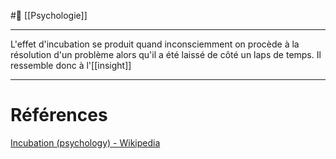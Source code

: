 #🌱 [[Psychologie]]

---
L'effet d'incubation se produit quand inconsciemment on procède à la résolution d'un problème alors qu'il a été laissé de côté un laps de temps. Il ressemble donc à l'[[insight]] 

---
# Références
[Incubation (psychology) - Wikipedia](https://en.m.wikipedia.org/wiki/Incubation_(psychology))